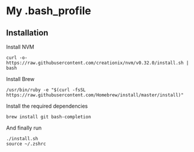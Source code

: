 # My .bash_profile


## Installation

Install NVM
```
curl -o- https://raw.githubusercontent.com/creationix/nvm/v0.32.0/install.sh | bash
```

Install Brew
```
/usr/bin/ruby -e "$(curl -fsSL https://raw.githubusercontent.com/Homebrew/install/master/install)"
```

Install the required dependencies
```
brew install git bash-completion
```

And finally run
```
./install.sh
source ~/.zshrc
```